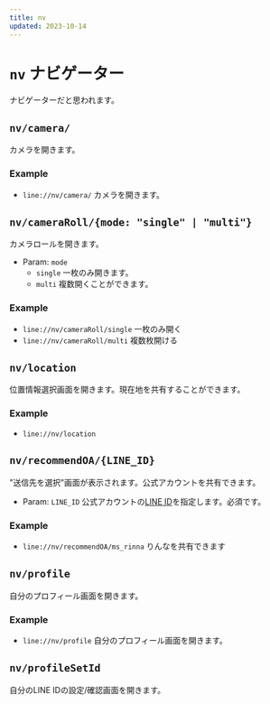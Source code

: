 ```yaml
---
title: nv
updated: 2023-10-14
---
```

# `nv` ナビゲーター
ナビゲーターだと思われます。
## `nv/camera/`
カメラを開きます。
### Example
- `line://nv/camera/`
カメラを開きます。
## `nv/cameraRoll/{mode: "single" | "multi"}`
カメラロールを開きます。
- Param: `mode`
  - `single` 一枚のみ開きます。
  - `multi` 複数開くことができます。
### Example
- `line://nv/cameraRoll/single`
一枚のみ開く
- `line://nv/cameraRoll/multi`
複数枚開ける
## `nv/location`
位置情報選択画面を開きます。現在地を共有することができます。
### Example
- `line://nv/location`
## `nv/recommendOA/{LINE_ID}`
"送信先を選択"画面が表示されます。公式アカウントを共有できます。
- Param: `LINE_ID` 公式アカウントの[LINE ID](/docs/words/line_id)を指定します。必須です。
### Example
- `line://nv/recommendOA/ms_rinna`
りんなを共有できます
## `nv/profile`
自分のプロフィール画面を開きます。
### Example
- `line://nv/profile`
自分のプロフィール画面を開きます。
## `nv/profileSetId`
自分のLINE IDの設定/確認画面を開きます。